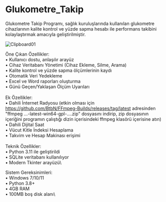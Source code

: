 # Glukometre_Takip

Glukometre Takip Programı, sağlık kuruluşlarında kullanılan glukometre cihazlarının kalite kontrol ve yüzde sapma hesabı ile performans takibini kolaylaştırmak amacıyla geliştirilmiştir.

![Clipboard01](https://github.com/user-attachments/assets/0065bafc-d9ca-4752-a05a-88906bf07534)

Öne Çıkan Özellikler:\
• Kullanıcı dostu, anlaşılır arayüz\
• Cihaz Veritabanı Yönetimi (Cihaz Ekleme, Silme, Arama)\
• Kalite kontrol ve yüzde sapma ölçümlerinin kaydı\
• Otomatik Veri Yedekleme\
• Excel ve Word raporları oluşturma\
• Günü Geçen/Yaklaşan Ölçüm Uyarıları\
\
Ek Özellikler:\
• Dahili İnternet Radyosu (etkin olması için https://github.com/BtbN/FFmpeg-Builds/releases/tag/latest adresinden "ffmpeg ...-latest-win64-gpl-....zip" dosyasını indirip, zip dosyasının içeriğini programın çalıştığı dizin içerisindeki ffmpeg klasörü içerisine atın) \
• Dahili Dijital Saat\
• Vücut Kitle İndeksi Hesaplama\
• Takvim ve Hesap Makinası erişimi\
\
Teknik Özellikler:\
• Python 3.11 ile geliştirildi\
• SQLite veritabanı kullanılıyor\
• Modern Tkinter arayüzü\

Sistem Gereksinimleri:\
• Windows 7/10/11\
• Python 3.8+\
• 4GB RAM\
• 100MB boş disk alanı\
